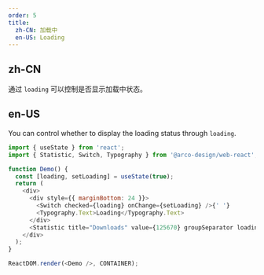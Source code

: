 ```yaml
---
order: 5
title:
  zh-CN: 加载中
  en-US: Loading
---
```


## zh-CN

通过 `loading` 可以控制是否显示加载中状态。

## en-US

You can control whether to display the loading status through `loading`.

```js
import { useState } from 'react';
import { Statistic, Switch, Typography } from '@arco-design/web-react';

function Demo() {
  const [loading, setLoading] = useState(true);
  return (
    <div>
      <div style={{ marginBottom: 24 }}>
        <Switch checked={loading} onChange={setLoading} />{' '}
        <Typography.Text>Loading</Typography.Text>
      </div>
      <Statistic title="Downloads" value={125670} groupSeparator loading={loading} />
    </div>
  );
}

ReactDOM.render(<Demo />, CONTAINER);
```
